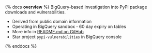 {% docs __overview__ %}
BigQuery-based investigation into PyPI package downloads and vulnerabilities.

- Derived from public domain information
- Operating in BigQuery sandbox - 60 day expiry on tables
- More info in [README.md on GitHub](https://github.com/brabster/pypi_vulnerabilities)
- Star project `pypi-vulnerabilities` in BigQuery console

{% enddocs %}

